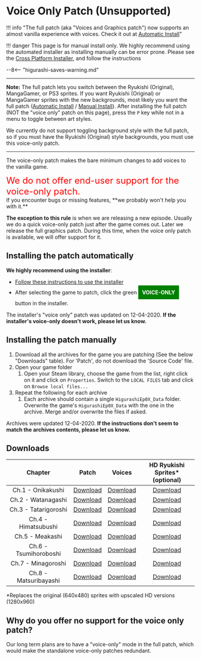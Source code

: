 # Voice Only Patch (Unsupported)

!!! info "The full patch (aka "Voices and Graphics patch") now supports an almost vanilla experience with voices. Check it out at [Automatic Install](Higurashi-Part-1---Voice-and-Graphics-Patch.md)"

!!! danger 
    This page is for manual install only. We highly recommend using the automated installer as installing manually can be error prone. Please see the [Cross Platform Installer](Higurashi-Part-1---Voice-and-Graphics-Patch.md), and follow the instructions

--8<-- "higurashi-saves-warning.md"

----

**Note:** The full patch lets you switch between the Ryukishi (Original), MangaGamer, or PS3 sprites. If you want Ryukishi (Original) or MangaGamer sprites with the new backgrounds, most likely you want the full patch ([Automatic Install](Higurashi-Part-1---Voice-and-Graphics-Patch.md) / [Manual Install](Manual-Installation.md)). After installing the full patch (NOT the "voice only" patch on this page), press the `P` key while not in a menu to toggle between art styles.

We currently do not support toggling background style with the full patch, so if you must have the Ryukishi (Original) style backgrounds, you must use this voice-only patch.

----

The voice-only patch makes the bare minimum changes to add voices to the vanilla game.
<div style="color:red;font-size:24px;">We do not offer end-user support for the voice-only patch.</div> If you encounter bugs or missing features, **we probably won't help you with it.**

**The exception to this rule** is when we are releasing a new episode. Usually we do a quick voice-only patch just after the game comes out. Later we release the full graphics patch. During this time, when the voice only patch is available, we will offer support for it.

## Installing the patch automatically

**We highly recommend using the installer**:

- [Follow these instructions to use the installer](Higurashi-Part-1---Voice-and-Graphics-Patch.md)
- After selecting the game to patch, click the green <b style="background: green; color:white; padding: 10px; line-height: 40px">VOICE-ONLY</b> button in the installer.

The installer's "voice only" patch was updated on 12-04-2020. **If the installer's voice-only doesn't work, please let us know.**

## Installing the patch manually

1. Download all the archives for the game you are patching (See the below "Downloads" table). For 'Patch', do not download the 'Source Code' file.
2. Open your game folder
    1. Open your Steam library, choose the game from the list, right click on it and click on ``Properties``. Switch to the ``LOCAL FILES`` tab and click on ``Browse local files...``
3. Repeat the following for each archive
    1. Each archive should contain a single `HigurashiEp0X_Data` folder. Overwrite the game's `HigurashiEp0X_Data` with the one in the archive. Merge and/or overwrite the files if asked.

Archives were updated 12-04-2020. **If the instructions don't seem to match the archives contents, please let us know.**

## Downloads
<table>
<thead>
<tr class="header">
<th style="text-align: center;">Chapter</th>
<th style="text-align: center;">Patch</th>
<th style="text-align: center;">Voices</th>
<th style="text-align: center;">HD Ryukishi Sprites*<br>(optional)</th>
</tr>
</thead>
<tbody>
<tr class="odd">
<td style="text-align: center;">Ch.1 - Onikakushi</td>
<td style="text-align: center;"><a href="https://github.com/07th-mod/onikakushi/releases/tag/v0.9.0">Download</a></td>
<td style="text-align: center;"><a href="https://github.com/07th-mod/patch-releases/releases/download/higurashi-voice-only-v1.0/Onikakushi-Voices.7z">Download</a></td>
<td style="text-align: center;"><a href="https://github.com/07th-mod/patch-releases/releases/download/higurashi-voice-only-v1.0/Onikakushi-HD.7z">Download</a></td>
</tr>
<tr class="even">
<td style="text-align: center;">Ch.2 - Watanagashi</td>
<td style="text-align: center;"><a href="https://github.com/07th-mod/watanagashi/releases/tag/v1.5.1">Download</a></td>
<td style="text-align: center;"><a href="https://github.com/07th-mod/patch-releases/releases/download/higurashi-voice-only-v1.0/Watanagashi-Voices.7z">Download</a></td>
<td style="text-align: center;"><a href="https://github.com/07th-mod/patch-releases/releases/download/higurashi-voice-only-v1.0/Watanagashi-HD.7z">Download</a></td>
</tr>
<tr class="odd">
<td style="text-align: center;">Ch.3 - Tatarigoroshi</td>
<td style="text-align: center;"><a href="https://github.com/07th-mod/tatarigoroshi/releases/tag/v0.5.2">Download</a></td>
<td style="text-align: center;"><a href="https://github.com/07th-mod/patch-releases/releases/download/higurashi-voice-only-v1.0/Tatarigoroshi-Voices.7z">Download</a></td>
<td style="text-align: center;"><a href="https://github.com/07th-mod/patch-releases/releases/download/higurashi-voice-only-v1.0/Tatarigoroshi-HD.7z">Download</a></td>
</tr>
<tr class="even">
<td style="text-align: center;">Ch.4 - Himatsubushi</td>
<td style="text-align: center;"><a href="https://github.com/07th-mod/himatsubushi/releases/tag/v0.5.1">Download</a></td>
<td style="text-align: center;"><a href="https://github.com/07th-mod/patch-releases/releases/download/higurashi-voice-only-v1.0/Himatsubushi-Voices.7z">Download</a></td>
<td style="text-align: center;"><a href="https://github.com/07th-mod/patch-releases/releases/download/higurashi-voice-only-v1.0/Himatsubushi-HD.7z">Download</a></td>
</tr>
<tr class="odd">
<td style="text-align: center;">Ch.5 - Meakashi</td>
<td style="text-align: center;"><a href="https://github.com/07th-mod/meakashi/releases/tag/v0.5.0">Download</a></td>
<td style="text-align: center;"><a href="https://github.com/07th-mod/patch-releases/releases/download/higurashi-voice-only-v1.0/Meakashi-Voices.7z">Download</a></td>
<td style="text-align: center;"><a href="https://github.com/07th-mod/patch-releases/releases/download/higurashi-voice-only-v1.0/Meakashi-HD.7z">Download</a></td>
</tr>
<tr class="even">
<td style="text-align: center;">Ch.6 - Tsumihoroboshi</td>
<td style="text-align: center;"><a href="https://github.com/07th-mod/tsumihoroboshi/releases/tag/v0.1.0">Download</a></td>
<td style="text-align: center;"><a href="https://github.com/07th-mod/patch-releases/releases/download/higurashi-voice-only-v1.0/Tsumihoroboshi-Voices.7z">Download</a></td>
<td style="text-align: center;"><a href="https://github.com/07th-mod/patch-releases/releases/download/higurashi-voice-only-v1.0/Tsumihoroboshi-HD.7z">Download</a></td>
</tr>
<tr class="odd">
<td style="text-align: center;">Ch.7 - Minagoroshi</td>
<td style="text-align: center;"><a href="https://github.com/07th-mod/minagoroshi/releases/tag/v0.0.2">Download</a></td>
<td style="text-align: center;"><a href="https://github.com/07th-mod/patch-releases/releases/download/higurashi-voice-only-v1.0/voices-only/Minagoroshi-Voices.7z">Download</a></td>
<td style="text-align: center;"><a href="https://github.com/07th-mod/patch-releases/releases/download/higurashi-voice-only-v1.0/Minagoroshi-HD.7z">Download</a></td>
</tr>
<tr class="odd">
<td style="text-align: center;">Ch.8 - Matsuribayashi</td>
<td style="text-align: center;"><a href="https://github.com/07th-mod/matsuribayashi/releases/tag/v0.0.1">Download</a></td>
<td style="text-align: center;"><a href="https://github.com/07th-mod/patch-releases/releases/download/higurashi-voice-only-v1.0/voices-only/Matsuribayashi-Voices.7z">Download</a></td>
<td style="text-align: center;"><a href="https://github.com/07th-mod/patch-releases/releases/download/higurashi-voice-only-v1.0/Matsuribayashi-HD.7z">Download</a></td>
</tr>
</tbody>
</table>

*Replaces the original (640x480) sprites with upscaled HD versions (1280x960)

## Why do you offer no support for the voice only patch?

Our long term plans are to have a "voice-only" mode in the full patch, which would make the standalone voice-only patches redundant.
